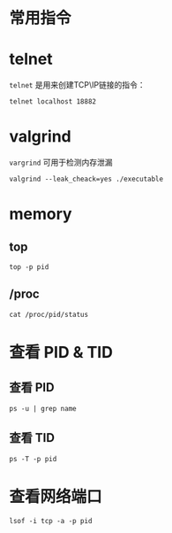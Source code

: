 # 常用指令

# telnet 

`telnet` 是用来创建TCP\IP链接的指令：

```
telnet localhost 18882
```

# valgrind

`vargrind` 可用于检测内存泄漏

```
valgrind --leak_cheack=yes ./executable
```

# memory

## top

```
top -p pid
```

## /proc

```
cat /proc/pid/status
```

# 查看 PID & TID

## 查看 PID

```
ps -u | grep name
```

## 查看 TID

```
ps -T -p pid
```
# 查看网络端口

```
lsof -i tcp -a -p pid
```

